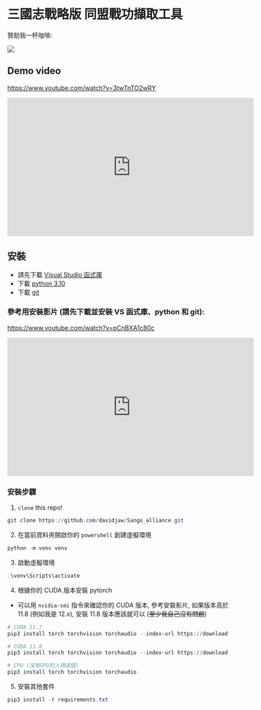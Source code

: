 # 三國志戰略版 同盟戰功擷取工具

贊助我一杯咖啡:

<a href="https://www.buymeacoffee.com/jdway"><img src="https://img.buymeacoffee.com/button-api/?text=Buy me a coffee&emoji=&slug=jdway&button_colour=FFDD00&font_colour=000000&font_family=Cookie&outline_colour=000000&coffee_colour=ffffff" /></a>

## Demo video

https://www.youtube.com/watch?v=3twTnTO2wRY
<iframe width="560" height="315" src="https://www.youtube.com/embed/3twTnTO2wRY" title="YouTube video player" frameborder="0" allow="accelerometer; autoplay; clipboard-write; encrypted-media; gyroscope; picture-in-picture; web-share" allowfullscreen></iframe>

## 安裝
* 請先下載 [Visual Studio 函式庫](https://learn.microsoft.com/zh-tw/cpp/windows/latest-supported-vc-redist?view=msvc-170)
* 下載 [python 3.10](https://www.python.org/downloads/)
* 下載 [git](https://git-scm.com/downloads)


### 參考用安裝影片 (請先下載並安裝 VS 函式庫、python 和 git):

https://www.youtube.com/watch?v=pCnBXA1c80c
<iframe width="560" height="315" src="https://www.youtube.com/embed/pCnBXA1c80c" title="YouTube video player" frameborder="0" allow="accelerometer; autoplay; clipboard-write; encrypted-media; gyroscope; picture-in-picture; web-share" allowfullscreen></iframe>

### 安裝步驟

1. `clone` this repo!
```ps1
git clone https://github.com/davidjaw/Sango_alliance.git
```

2. 在當前資料夾開啟你的 `powershell` 創建虛擬環境
```ps1
python -m venv venv
```

3. 啟動虛擬環境
```ps1
.\venv\Scripts\activate
```

4. 根據你的 CUDA 版本安裝 pytorch

* 可以用 `nvidia-smi` 指令來確認你的 CUDA 版本, 參考安裝影片, 如果版本高於 11.8 (例如我是 12.x), 安裝 11.8 版本應該就可以 (~~至少我自己沒有問題~~)

```ps1
# CUDA 11.7
pip3 install torch torchvision torchaudio --index-url https://download.pytorch.org/whl/cu117

# CUDA 11.8
pip3 install torch torchvision torchaudio --index-url https://download.pytorch.org/whl/cu118

# CPU (沒有GPU的人用這個)
pip3 install torch torchvision torchaudio
```

5. 安裝其他套件
```ps1
pip3 install -r requirements.txt
```


